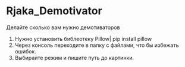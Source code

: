 # Rjaka_Demotivator
Делайте сколько вам нужно демотиваторов

1. Нужно установить библеотеку Pillow| pip install pillow
2. Через консоль переходите в папку с файлами, что бы избежать ошибок.
3. Выбирайте режим и пишите путь до картинки.
